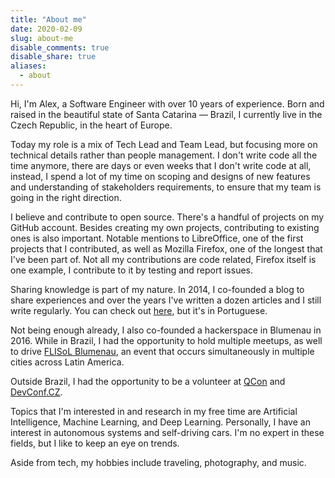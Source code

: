 ```yaml
---
title: "About me"
date: 2020-02-09
slug: about-me
disable_comments: true
disable_share: true
aliases:
  - about
---
```


Hi, I'm Alex, a Software Engineer with over 10 years of experience. Born and raised in the beautiful state of Santa Catarina — Brazil, I currently live in the Czech Republic, in the heart of Europe.

Today my role is a mix of Tech Lead and Team Lead, but focusing more on technical details rather than people management. I don't write code all the time anymore, there are days or even weeks that I don't write code at all, instead, I spend a lot of my time on scoping and designs of new features and understanding of stakeholders requirements, to ensure that my team is going in the right direction.

I believe and contribute to open source. There's a handful of projects on my GitHub account. Besides creating my own projects, contributing to existing ones is also important. Notable mentions to LibreOffice, one of the first projects that I contributed, as well as Mozilla Firefox, one of the longest that I've been part of. Not all my contributions are code related, Firefox itself is one example, I contribute to it by testing and report issues.

Sharing knowledge is part of my nature. In 2014, I co-founded a blog to share experiences and over the years I've written a dozen articles and I still write regularly. You can check out [here][buteco], but it's in Portuguese.

Not being enough already, I also co-founded a hackerspace in Blumenau in 2016. While in Brazil, I had the opportunity to hold multiple meetups, as well to drive [FLISoL Blumenau][flisol], an event that occurs simultaneously in multiple cities across Latin America.

Outside Brazil, I had the opportunity to be a volunteer at [QCon][qcon] and [DevConf.CZ][devconf].

Topics that I'm interested in and research in my free time are Artificial Intelligence, Machine Learning, and Deep Learning. Personally, I have an interest in autonomous systems and self-driving cars. I'm no expert in these fields, but I like to keep an eye on trends.

Aside from tech, my hobbies include traveling, photography, and music.

[buteco]: https://www.butecopensource.com.br/
[qcon]: https://qconferences.com/
[devconf]: https://www.devconf.info/cz/
[flisol]: https://flisol.info/FLISOL2020/Brasil
